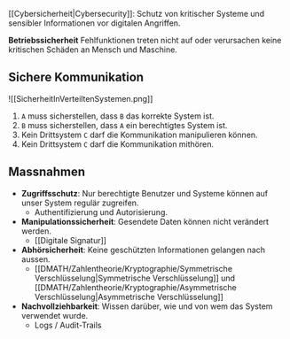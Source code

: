 [[Cybersicherheit|Cybersecurity]]:
Schutz von kritischer Systeme und sensibler Informationen vor digitalen Angriffen.

**Betriebssicherheit**
Fehlfunktionen treten nicht auf oder verursachen keine kritischen Schäden an Mensch und Maschine.


## Sichere Kommunikation
![[SicherheitInVerteiltenSystemen.png]]
1. `A` muss sicherstellen, dass `B` das korrekte System ist.
2. `B` muss sicherstellen, dass  `A` ein berechtigtes System ist.
3. Kein Drittsystem `C` darf die Kommunikation manipulieren können.
4. Kein Drittsystem `C` darf die Kommunikation mithören.

## Massnahmen
- **Zugriffsschutz**: Nur berechtigte Benutzer und Systeme können auf unser System regulär zugreifen.
	- Authentifizierung und Autorisierung.
- **Manipulationssicherheit**: Gesendete Daten können nicht verändert werden.
	- [[Digitale Signatur]]
- **Abhörsicherheit**: Keine geschützten Informationen gelangen nach aussen.
	- [[DMATH/Zahlentheorie/Kryptographie/Symmetrische Verschlüsselung|Symmetrische Verschlüsselung]] und [[DMATH/Zahlentheorie/Kryptographie/Asymmetrische Verschlüsselung|Asymmetrische Verschlüsselung]]
- **Nachvollziehbarkeit**: Wissen darüber, wie und von wem das System verwendet wurde.
	- Logs / Audit-Trails
